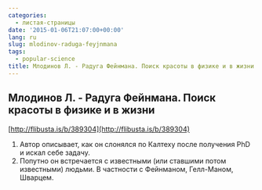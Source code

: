 ```yaml
---
categories:
  - листая-страницы
date: '2015-01-06T21:07:00+00:00'
lang: ru
slug: mlodinov-raduga-feyjnmana
tags:
  - popular-science
title: Млодинов Л. - Радуга Фейнмана. Поиск красоты в физике и в жизни
---
```


## Млодинов Л. - Радуга Фейнмана. Поиск красоты в физике и в жизни

[http://flibusta.is/b/389304](http://flibusta.is/b/389304)  

<!--more-->

1.  Автор описывает, как он слонялся по Калтеху после получения PhD и искал себе задачу.
2.  Попутно он встречается с известными (или ставшими потом известными) людьми. В частности с Фейнманом, Гелл-Маном, Шварцем.
